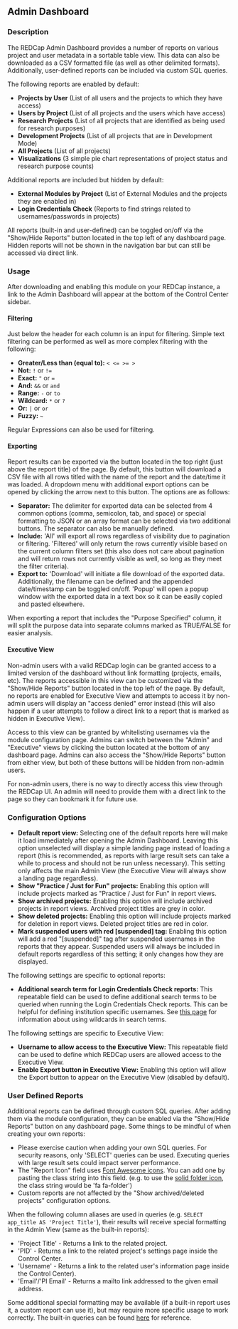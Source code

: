 ## Admin Dashboard

### Description
The REDCap Admin Dashboard provides a number of reports on various project and user metadata in a sortable table view. This data can also be downloaded as a CSV formatted file (as well as other delimited formats). Additionally, user-defined reports can be included via custom SQL queries.

The following reports are enabled by default:
* **Projects by User** (List of all users and the projects to which they have access)
* **Users by Project** (List of all projects and the users which have access)
* **Research Projects** (List of all projects that are identified as being used for research purposes)
* **Development Projects** (List of all projects that are in Development Mode)
* **All Projects** (List of all projects)
* **Visualizations** (3 simple pie chart representations of project status and research purpose counts)

Additional reports are included but hidden by default:
* **External Modules by Project** (List of External Modules and the projects they are enabled in)
* **Login Credentials Check** (Reports to find strings related to usernames/passwords in projects)

All reports (built-in and user-defined) can be toggled on/off via the "Show/Hide Reports" button located in the top left of any dashboard page. Hidden reports will not be shown in the navigation bar but can still be accessed via direct link.

### Usage
After downloading and enabling this module on your REDCap instance, a link to the Admin Dashboard will appear at the bottom of the Control Center sidebar.

#### Filtering
Just below the header for each column is an input for filtering. Simple text filtering can be performed as well as more complex filtering with the following:

* **Greater/Less than (equal to):** `< <= >= >`
* **Not:** `!` or `!=`
* **Exact:** `"` or `=`
* **And:** `&&` or `and`
* **Range:** `-` or `to`
* **Wildcard:** `*` or `?`
* **Or:** `|` or `or`
* **Fuzzy:** `~`

Regular Expressions can also be used for filtering.

#### Exporting
Report results can be exported via the button located in the top right (just above the report title) of the page. By default, this button will download a CSV file with all rows titled with the name of the report and the date/time it was loaded. A dropdown menu with additional export options can be opened by clicking the arrow next to this button. The options are as follows:

* **Separator:** The delimiter for exported data can be selected from 4 common options (comma, semicolon, tab, and space) or special formatting to JSON or an array format can be selected via two additional buttons. The separator can also be manually defined.
* **Include:** 'All' will export all rows regardless of visibility due to pagination or filtering. 'Filtered' will only return the rows currently visible based on the current column filters set (this also does not care about pagination and will return rows not currently visible as well, so long as they meet the filter criteria).
* **Export to:** 'Download' will initiate a file download of the exported data. Additionally, the filename can be defined and the appended date/timestamp can be toggled on/off. 'Popup' will open a popup window with the exported data in a text box so it can be easily copied and pasted elsewhere.

When exporting a report that includes the "Purpose Specified" column, it will split the purpose data into separate columns marked as TRUE/FALSE for easier analysis.

#### Executive View
Non-admin users with a valid REDCap login can be granted access to a limited version of the dashboard without link formatting (projects, emails, etc). The reports accessible in this view can be customized via the "Show/Hide Reports" button located in the top left of the page. By default, no reports are enabled for Executive View and attempts to access it by non-admin users will display an "access denied" error instead (this will also happen if a user attempts to follow a direct link to a report that is marked as hidden in Executive View).

Access to this view can be granted by whitelisting usernames via the module configuration page. Admins can switch between the "Admin" and "Executive" views by clicking the button located at the bottom of any dashboard page. Admins can also access the "Show/Hide Reports" button from either view, but both of these buttons will be hidden from non-admin users.

For non-admin users, there is no way to directly access this view through the REDCap UI. An admin will need to provide them with a direct link to the page so they can bookmark it for future use.

### Configuration Options
* **Default report view:** Selecting one of the default reports here will make it load immediately after opening the Admin Dashboard. Leaving this option unselected will display a simple landing page instead of loading a report (this is recommended, as reports with large result sets can take a while to process and should not be run unless necessary). This setting only affects the main Admin View (the Executive View will always show a landing page regardless).
* **Show "Practice / Just for Fun" projects:** Enabling this option will include projects marked as "Practice / Just for Fun" in report views.
* **Show archived projects:** Enabling this option will include archived projects in report views. Archived project titles are grey in color.
* **Show deleted projects:** Enabling this option will include projects marked for deletion in report views. Deleted project titles are red in color.
* **Mark suspended users with red [suspended] tag:** Enabling this option will add a red "[suspended]" tag after suspended usernames in the reports that they appear. Suspended users will always be included in default reports regardless of this setting; it only changes how they are displayed.

The following settings are specific to optional reports:

* **Additional search term for Login Credentials Check reports:** This repeatable field can be used to define additional search terms to be queried when running the Login Credentials Check reports. This can be helpful for defining institution specific usernames. See [this page](https://www.w3schools.com/sql/sql_wildcards.asp) for information about using wildcards in search terms.

The following settings are specific to Executive View:

* **Username to allow access to the Executive View:** This repeatable field can be used to define which REDCap users are allowed access to the Executive View.
* **Enable Export button in Executive View:** Enabling this option will allow the Export button to appear on the Executive View (disabled by default).

### User Defined Reports
Additional reports can be defined through custom SQL queries. After adding them via the module configuration, they can be enabled via the "Show/Hide Reports" button on any dashboard page. Some things to be mindful of when creating your own reports:

* Please exercise caution when adding your own SQL queries. For security reasons, only 'SELECT' queries can be used. Executing queries with large result sets could impact server performance.
* The "Report Icon" field uses [Font Awesome icons](http://fontawesome.com/icons). You can add one by pasting the class string into this field. (e.g. to use the [solid folder icon](https://fontawesome.com/icons/folder?style=solid), the class string would be 'fa fa-folder')
* Custom reports are not affected by the "Show archived/deleted projects" configuration options.

When the following column aliases are used in queries (e.g. `SELECT app_title AS 'Project Title'`), their results will receive special formatting in the Admin View (same as the built-in reports):

* 'Project Title' - Returns a link to the related project.
* 'PID' - Returns a link to the related project's settings page inside the Control Center.
* 'Username' - Returns a link to the related user's information page inside the Control Center).
* 'Email'/'PI Email' - Returns a mailto link addressed to the given email address.

Some additional special formatting may be available (if a built-in report uses it, a custom report can use it), but may require more specific usage to work correctly. The built-in queries can be found [here](https://gist.github.com/eaneuhaus/95ec2010599497e88dfaf710a86a5f99) for reference.